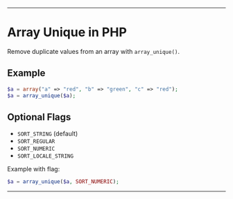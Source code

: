 
---

# Array Unique in PHP

Remove duplicate values from an array with `array_unique()`.

## Example

```php
$a = array("a" => "red", "b" => "green", "c" => "red");
$a = array_unique($a);
```

## Optional Flags

* `SORT_STRING` (default)
* `SORT_REGULAR`
* `SORT_NUMERIC`
* `SORT_LOCALE_STRING`

Example with flag:

```php
$a = array_unique($a, SORT_NUMERIC);
```

---

 